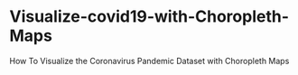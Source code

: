 # Visualize-covid19-with-Choropleth-Maps
How To Visualize the Coronavirus Pandemic Dataset with Choropleth Maps
